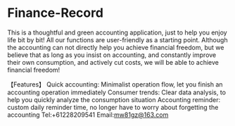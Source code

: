 # Finance-Record
This is a thoughtful and green accounting application, just to help you enjoy life bit by bit! All our functions are user-friendly as a starting point. Although the accounting can not directly help you achieve financial freedom, but we believe that as long as you insist on accounting, and constantly improve their own consumption, and actively cut costs, we will be able to achieve financial freedom!

【Features】
Quick accounting: Minimalist operation flow, let you finish an accounting operation immediately
Consumer trends: Clear data analysis, to help you quickly analyze the consumption situation
Accounting reminder: custom daily reminder time, no longer have to worry about forgetting the accounting
Tel:+61228209541
Email:mw81gz@163.com
